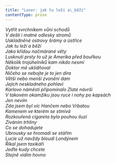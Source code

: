 ```yaml
---
title: "Laser: jak tu leží a\_běží"
contentType: prose
---
```


<section>

_Vytřít svrchníkem vůní schodů  
V dešti i matné odlesky stromů  
Uskladněné ostrovy šrámy a ústřice  
Jak tu leží a běží  
Jako křídou načmárané věty  
Lusknutí prsty to už je Amerika před bouřkou  
Několik trojúhelníků kam nikdo nesmí  
Doktor mě uklidňoval  
Ničeho se nebojte je to jen díra  
Větší nebo menší zvonění dam  
Jejich neskladného pohlaví  
Karlovo náměstí připomínalo Zlaté návrší  
V takovém okamžiku jsou ruce i nohy po kapsách  
Jen nevím  
Zda jsem byl víc Hančem nebo Vrbatou  
Kamenem ve kterém se stmívá  
Rozkouřená cigareta byla pouhou iluzí  
Zíváním trhliny  
Co se dohadujete  
Ubrousky se hromadí se stářím  
Lucie už navždy bloudí Londýnem  
Říkal jsem taxikáři  
Jeďte kudy chcete  
Stejně vidím hovno_

</section>
